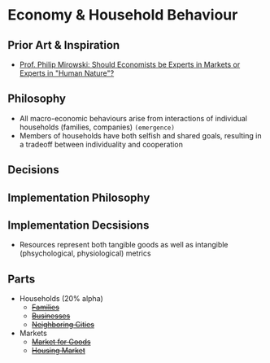 # Economy & Household Behaviour

## Prior Art & Inspiration

* [Prof. Philip Mirowski: Should Economists be Experts in Markets or Experts in "Human Nature"?](https://www.youtube.com/watch?v=xfbVPDNl7V4)

## Philosophy

* All macro-economic behaviours arise from interactions of individual households (families, companies) `(emergence)`
* Members of households have both selfish and shared goals, resulting in a tradeoff between individuality and cooperation

## Decisions

## Implementation Philosophy

## Implementation Decsisions

* Resources represent both tangible goods as well as intangible (phsychological, physiological) metrics

## Parts

* Households (20% alpha)
    * ~~[Families]()~~
    * ~~[Businesses]()~~
    * ~~[Neighboring Cities]()~~
* Markets
    * ~~[Market for Goods]()~~
    * ~~[Housing Market]()~~